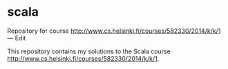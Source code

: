 # scala
Repository for course http://www.cs.helsinki.fi/courses/582330/2014/k/k/1 — Edit

This repository contains my solutions to the Scala course http://www.cs.helsinki.fi/courses/582330/2014/k/k/1.
